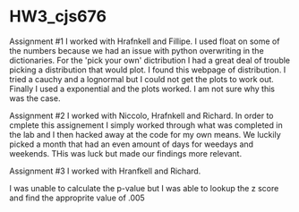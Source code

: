 
# HW3_cjs676



Assignment #1
I worked with Hrafnkell and Fillipe. I used float on some of the numbers because we had an issue with python overwriting in the dictionaries. For the 'pick your own' dictribution I had a great deal of trouble picking a distribution that would plot. I found this webpage of distribution. I tried a cauchy and a lognormal but I could not get the plots to work out. Finally I used a exponential and the plots worked. I am not sure why this was the case.   

Assignment #2
I worked with Niccolo, Hrafnkell and Richard.  In order to cmplete this assignement I simply worked through what was completed in the lab and I then hacked away at the code for my own means. We luckily picked a month that had an even amount of days for weedays and weekends. THis was luck but made our findings more relevant. 

Assignment #3
I worked with Hranfkell and Richard. 

I was unable to calculate the p-value but I was able to lookup the z score and find the approprite value of .005


